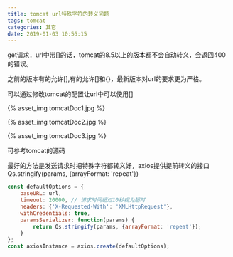 ```yaml
---
title: tomcat url特殊字符的转义问题
tags: tomcat
categories: 其它
date: 2019-01-03 10:56:15
---
```

get请求，url中带[]的话，tomcat的8.5以上的版本都不会自动转义，会返回400的错误。

之前的版本有的允许[],有的允许[]和{}，最新版本对url的要求更为严格。

可以通过修改tomcat的配置让url中可以使用[]

{% asset_img tomcatDoc1.jpg %}

{% asset_img tomcatDoc2.jpg %}

{% asset_img tomcatDoc3.jpg %}

可参考tomcat的源码

[](https://github.com/apache/tomcat/blob/trunk/java/org/apache/tomcat/util/http/parser/HttpParser.java)

最好的方法是发送请求时把特殊字符都转义好，axios提供提前转义的接口
Qs.stringify(params, {arrayFormat: 'repeat'})

```javascript
const defaultOptions = {
    baseURL: url,
    timeout: 20000, // 请求时间超过10秒视为超时
    headers: {'X-Requested-With': 'XMLHttpRequest'},
    withCredentials: true,
    paramsSerializer: function(params) {
        return Qs.stringify(params, {arrayFormat: 'repeat'});
    }
};
const axiosInstance = axios.create(defaultOptions);
```